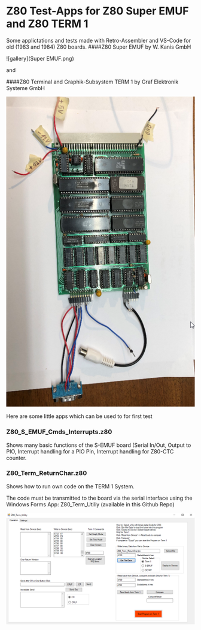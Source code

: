 # Z80 Test-Apps for Z80 Super EMUF and Z80 TERM 1

Some applictations and tests made with Retro-Assembler and VS-Code for old (1983 and 1984) Z80 boards.
####Z80 Super EMUF by W. Kanis GmbH

![gallery](Super EMUF.png)

and 

####Z80 Terminal and Graphik-Subsystem TERM 1 by Graf Elektronik Systeme GmbH

![gallery](Term1.png)

Here are some little apps which can be used to for first test

### Z80_S_EMUF_Cmds_Interrupts.z80 
Shows many basic functions of the S-EMUF board (Serial In/Out, Output to PIO,
Interrupt handling for a PIO Pin, Interrupt handling for Z80-CTC counter.

### Z80_Term_ReturnChar.z80
Shows how to run own code on the TERM 1 System.

The code must be transmitted to the board via the serial interface using the Windows Forms App: 
Z80_Term_Utiliy (available in this Github Repo)

![gallery](Z80_Term_Utility.png)



